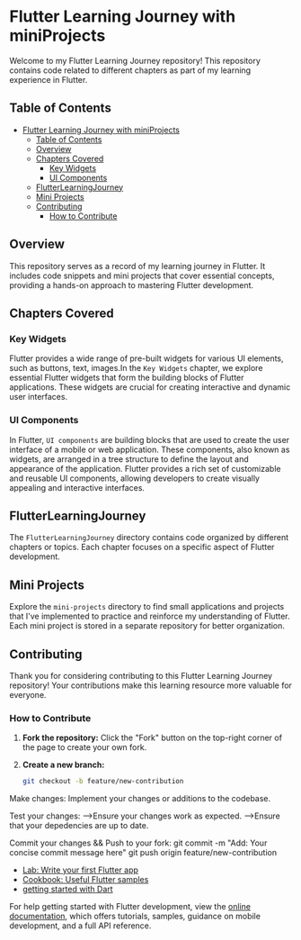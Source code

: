 # Flutter Learning Journey with miniProjects  

Welcome to my Flutter Learning Journey repository! This repository contains code related to different chapters as part of my learning experience in Flutter.

## Table of Contents

- [Flutter Learning Journey with miniProjects](#flutter-learning-journey-with-miniprojects)
  - [Table of Contents](#table-of-contents)
  - [Overview](#overview)
  - [Chapters Covered](#chapters-covered)
    - [Key Widgets](#key-widgets)
    - [UI Components](#ui-components)
  - [FlutterLearningJourney](#flutterlearningjourney)
  - [Mini Projects](#mini-projects)
  - [Contributing](#contributing)
    - [How to Contribute](#how-to-contribute)

## Overview

This repository serves as a record of my learning journey in Flutter. It includes code snippets and mini projects that cover essential concepts, providing a hands-on approach to mastering Flutter development.

## Chapters Covered

### Key Widgets

Flutter provides a wide range of pre-built widgets for various UI elements, such as buttons, text, images.In the `Key Widgets` chapter, we explore essential Flutter widgets that form the building blocks of Flutter applications. These widgets are crucial for creating interactive and dynamic user interfaces.

### UI Components

In Flutter, `UI components` are building blocks that are used to create the user interface of a mobile or web application. These components, also known as widgets, are arranged in a tree structure to define the layout and appearance of the application. Flutter provides a rich set of customizable and reusable UI components, allowing developers to create visually appealing and interactive interfaces.

## FlutterLearningJourney

The `FlutterLearningJourney` directory contains code organized by different chapters or topics. Each chapter focuses on a specific aspect of Flutter development.

## Mini Projects

Explore the `mini-projects` directory to find small applications and projects that I've implemented to practice and reinforce my understanding of Flutter. Each mini project is stored in a separate repository for better organization.

## Contributing

Thank you for considering contributing to this Flutter Learning Journey repository! Your contributions make this learning resource more valuable for everyone.

### How to Contribute

1. **Fork the repository:**
   Click the "Fork" button on the top-right corner of the page to create your own fork.

2. **Create a new branch:**

   ```bash
   git checkout -b feature/new-contribution

Make changes:
Implement your changes or additions to the codebase.

Test your changes:
-->Ensure your changes work as expected.
-->Ensure that your depedencies are up to date.

Commit your changes && Push to your fork:
        git commit -m "Add: Your concise commit message here"
        git push origin feature/new-contribution

- [Lab: Write your first Flutter app](https://docs.flutter.dev/get-started/codelab)
- [Cookbook: Useful Flutter samples](https://docs.flutter.dev/cookbook)
- [getting started with Dart](https://www.youtube.com/watch?v=lzNqLROLRRk&list=PL3s-_QXY9PwXJhxY-BeBn-067NCtVIWJ4)

For help getting started with Flutter development, view the
[online documentation](https://docs.flutter.dev/), which offers tutorials,
samples, guidance on mobile development, and a full API reference.
